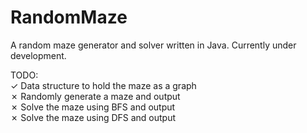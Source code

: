# RandomMaze
A random maze generator and solver written in Java.
Currently under development.

TODO:  
✓ Data structure to hold the maze as a graph  
✗ Randomly generate a maze and output  
✗ Solve the maze using BFS and output  
✗ Solve the maze using DFS and output  

